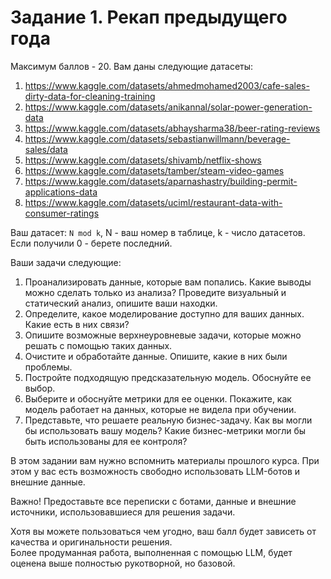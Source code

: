 # Задание 1. Рекап предыдущего года
Максимум баллов - 20. 
Вам даны следующие датасеты:
1. https://www.kaggle.com/datasets/ahmedmohamed2003/cafe-sales-dirty-data-for-cleaning-training
2. https://www.kaggle.com/datasets/anikannal/solar-power-generation-data
3. https://www.kaggle.com/datasets/abhaysharma38/beer-rating-reviews
4. https://www.kaggle.com/datasets/sebastianwillmann/beverage-sales/data
5. https://www.kaggle.com/datasets/shivamb/netflix-shows
6. https://www.kaggle.com/datasets/tamber/steam-video-games
7. https://www.kaggle.com/datasets/aparnashastry/building-permit-applications-data
8. https://www.kaggle.com/datasets/uciml/restaurant-data-with-consumer-ratings

Ваш датасет: `N mod k`, N - ваш номер в таблице, k - число датасетов. 
Если получили 0 - берете последний.

Ваши задачи следующие:
1. Проанализировать данные, которые вам попались. Какие выводы можно сделать только из анализа? Проведите визуальный и статический анализ, опишите ваши находки.
2. Определите, какое моделирование доступно для ваших данных. Какие есть в них связи? 
3. Опишите возможные верхнеуровневые задачи, которые можно решать с помощью таких данных.
4. Очистите и обработайте данные. Опишите, какие в них были проблемы.
4. Постройте подходящую предсказательную модель. Обоснуйте ее выбор.
5. Выберите и обоснуйте метрики для ее оценки. Покажите, как модель работает на данных, которые не видела при обучении.
6. Представьте, что решаете реальную бизнес-задачу. Как вы могли бы использовать вашу модель? Какие бизнес-метрики могли бы быть использованы для ее контроля?

В этом задании вам нужно вспомнить материалы прошлого курса. 
При этом у вас есть возможность свободно использовать LLM-ботов и внешние данные.

Важно! Предоставьте все переписки с ботами, данные и внешние источники, использовавшиеся для решения задачи. 

Хотя вы можете пользоваться чем угодно, ваш балл будет зависеть от качества и оригинальности решения.  
Более продуманная работа, выполненная с помощью LLM, будет оценена выше полностью рукотворной, но базовой.
